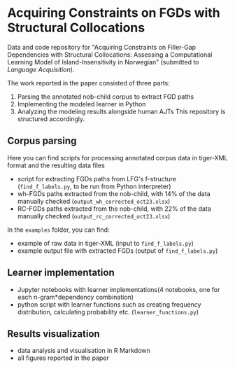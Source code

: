 # Acquiring Constraints on FGDs with Structural Collocations

Data and code repository for "Acquiring Constraints on Filler-Gap Dependencies with Structural Collocations: Assessing a Computational Learning Model of Island-Insensitivity in Norwegian" (submitted to *Language Acquisition*).

The work reported in the paper consisted of three parts: 
1. Parsing the annotated nob-child corpus to extract FGD paths
2. Implementing the modeled learner in Python
3. Analyzing the modeling results alongside human AJTs
This repository is structured accordingly.

## Corpus parsing

Here you can find scripts for processing annotated corpus data in tiger-XML format and the resulting data files
- script for extracting FGDs paths from LFG's f-structure (`find_f_labels.py`, to be run from Python interpreter)
- wh-FGDs paths extracted from the nob-child, with 14% of the data manually checked (`output_wh_corrected_oct23.xlsx`)
- RC-FGDs paths extracted from the nob-child, with 22% of the data manually checked (`output_rc_corrected_oct23.xlsx`)

In the `examples` folder, you can find:
- example of raw data in tiger-XML (input to `find_f_labels.py`)
- example output file with extracted FGDs (output of `find_f_labels.py`)

## Learner implementation
- Jupyter notebooks with learner implementations(4 notebooks, one for each n-gram*dependency combination)
- python script with learner functions such as creating frequency distribution, calculating probability etc.  (`learner_functions.py`) 

## Results visualization

- data analysis and visualisation in R Markdown
- all figures reported in the paper